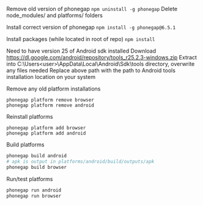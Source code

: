 Remove old version of phonegap
`npm uninstall -g phonegap`
Delete node_modules/ and platforms/ folders

Install correct version of phonegap
`npm install -g phonegap@6.5.1`

Install packages (while located in root of repo)
`npm install`

Need to have version 25 of Android sdk installed
Download https://dl.google.com/android/repository/tools_r25.2.3-windows.zip
Extract into C:\Users\<user>\AppData\Local\Android\Sdk\tools directory, overwrite any files needed
Replace above path with the path to Android tools installation location on your system

Remove any old platform installations
```
phonegap platform remove browser
phonegap platform remove android
```

Reinstall platforms
```
phonegap platform add browser
phonegap platform add android
```

Build platforms
```bash
phonegap build android
# apk is output in platforms/android/build/outputs/apk
phonegap build browser
```

Run/test platforms
```bash
phonegap run android
phonegap run browser
```

